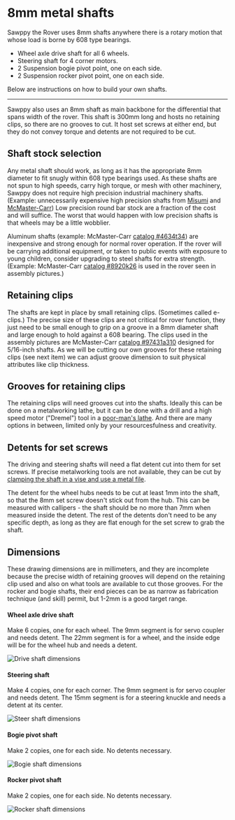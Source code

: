 # 8mm metal shafts

Sawppy the Rover uses 8mm shafts anywhere there is a rotary motion that whose load is borne by 608 type bearings.
* Wheel axle drive shaft for all 6 wheels.
* Steering shaft for 4 corner motors.
* 2 Suspension bogie pivot point, one on each side.
* 2 Suspension rocker pivot point, one on each side.

Below are instructions on how to build your own shafts.

---

Sawppy also uses an 8mm shaft as main backbone for the differential that spans width of the rover. This shaft is
300mm long and hosts no retaining clips, so there are no grooves to cut. It host set screws at either end,
but they do not convey torque and detents are not required to be cut.

## Shaft stock selection

Any metal shaft should work, as long as it has the appropriate 8mm diameter to fit snugly within 608 type bearings used.
As these shafts are not spun to high speeds, carry high torque, or mesh with other machinery, Sawppy does not require
high precision industrial machinery shafts. (Example: unnecessarily expensive high precision shafts from
[Misumi](https://us.misumi-ec.com/vona2/detail/110300086920/?ProductCode=SFMR8-300)
and [McMaster-Carr](https://www.mcmaster.com/1265k64)) Low precision round bar stock are a fraction of the cost and will
suffice. The worst that would happen with low precision shafts is that wheels may be a little wobblier.

Aluminum shafts (example: McMaster-Carr [catalog #4634t34](https://www.mcmaster.com/4634t34)) are inexpensive and strong
enough for normal rover operation. If the rover will be carrying additional equipment, or taken to public events with
exposure to young children, consider upgrading to steel shafts for extra strength. (Example: McMaster-Carr
[catalog #8920k26](https://www.mcmaster.com/8920k26) is used in the rover seen in assembly pictures.)

## Retaining clips

The shafts are kept in place by small retaining clips. (Sometimes called e-clips.) The precise size of these clips
are not critical for rover function, they just need to be small enough to grip on a groove in a 8mm diameter shaft
and large enough to hold against a 608 bearing. The clips used in the assembly pictures are McMaster-Carr
[catalog #97431a310](https://www.mcmaster.com/#97431a310) designed for 5/16-inch shafts.
As we will be cutting our own grooves for these retaining clips (see next item)
we can adjust groove dimension to suit physical attributes like clip thickness.

## Grooves for retaining clips

The retaining clips will need grooves cut into the shafts. Ideally this can be done on a metalworking lathe, but
it can be done with a drill and a high speed motor ("Dremel") tool in a [poor-man's lathe](https://newscrewdriver.com/2018/05/18/poor-mans-lathe-cutting-a-steering-shaft-with-drill-and-dremel/).
And there are many options in between, limited only by your resourcesfulness and creativity.

## Detents for set screws

The driving and steering shafts will need a flat detent cut into them for set screws. If precise metalworking
tools are not available, they can be cut by [clamping the shaft in a vise and use a metal file](https://newscrewdriver.com/2018/06/20/improve-motor-shafts-with-larger-flatter-detents-and-apply-loctite-to-set-screws/).

The detent for the wheel hubs needs to be cut at least 1mm into the shaft, so that the 8mm set screw doesn't stick out from the hub. This can be measured with callipers - the shaft should be no more than 7mm when measured inside the detent. The rest of the detents don't need to be any specific depth, as long as they are flat enough for the set screw to grab the shaft.

## Dimensions

These drawing dimensions are in millimeters, and they are incomplete because the precise width of retaining grooves
will depend on the retaining clip used and also on what tools are available to cut those grooves. For the rocker and bogie
shafts, their end pieces can be as narrow as fabrication technique (and skill) permit, but 1-2mm is a good target range.

#### Wheel axle drive shaft

Make 6 copies, one for each wheel. The 9mm segment is for servo coupler and needs detent. The 22mm segment is
for a wheel, and the inside edge will be for the wheel hub and needs a detent.

![Drive shaft dimensions](images/DriveShaft.JPG)

#### Steering shaft

Make 4 copies, one for each corner. The 9mm segment is for servo coupler and needs detent. The 15mm segment is
for a steering knuckle and needs a detent at its center.

![Steer shaft dimensions](images/SteerShaft.JPG)

#### Bogie pivot shaft

Make 2 copies, one for each side. No detents necessary.

![Bogie shaft dimensions](images/BogieShaft.JPG)

#### Rocker pivot shaft

Make 2 copies, one for each side. No detents necessary.

![Rocker shaft dimensions](images/RockerShaft.JPG)

